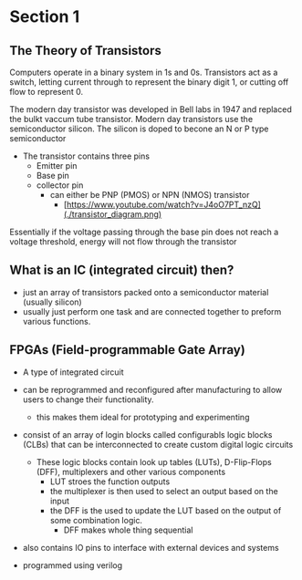 # Section 1 

## The Theory of Transistors 
Computers operate in a binary system in 1s and 0s. Transistors act as a switch, letting current through to represent the binary digit 1, or cutting off flow to represent 0. 

The modern day transistor was developed in Bell labs in 1947 and replaced the bulkt vaccum tube transistor.
Modern day transistors use the semiconductor silicon. The silicon is doped to becone an N or P type semiconductor 

- The transistor contains three pins 
    - Emitter pin 
    - Base pin 
    - collector pin  
        - can either be PNP (PMOS) or NPN (NMOS) transistor 
            - [https://www.youtube.com/watch?v=J4oO7PT_nzQ](./transistor_diagram.png) 

Essentially if the voltage passing through the base pin does not reach a voltage threshold, energy will not flow through the transistor 

## What is an IC (integrated circuit) then? 
- just an array of transistors packed onto a semiconductor material (usually silicon)
- usually just perform one task and are connected together to preform various functions. 

## FPGAs (Field-programmable Gate Array)

- A type of integrated circuit
- can be reprogrammed and reconfigured after manufacturing to allow users to change their functionality. 
    - this makes them ideal for prototyping and experimenting 

- consist of an array of login blocks called configurabls logic blocks (CLBs) that can be interconnected to create custom digital logic circuits
    - These logic blocks contain look up tables (LUTs), D-Flip-Flops (DFF), multiplexers and other various components
        - LUT stroes the function outputs 
        - the multiplexer is then used to select an output based on the input 
        - the DFF is the used to update the LUT based on the output of some combination logic. 
            - DFF makes whole thing sequential

- also contains IO pins to interface with external devices and systems 
- programmed using verilog 


